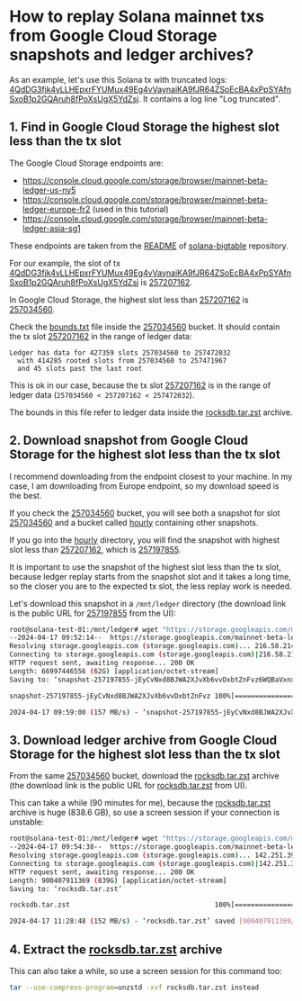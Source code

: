 # How to replay Solana mainnet txs from Google Cloud Storage snapshots and ledger archives?

As an example, let's use this Solana tx with truncated
logs: [4QdDG3fjk4vLLHEpxrFYUMux49Eg4vVaynaiKA9fJR64ZSoEcBA4xPpSYAfnSxoB1p2GQAruh8fPoXsUgX5YdZsj](https://solscan.io/tx/4QdDG3fjk4vLLHEpxrFYUMux49Eg4vVaynaiKA9fJR64ZSoEcBA4xPpSYAfnSxoB1p2GQAruh8fPoXsUgX5YdZsj).
It contains a log line "Log truncated".

## 1. Find in Google Cloud Storage the highest slot less than the tx slot

The Google Cloud Storage endpoints are:

- https://console.cloud.google.com/storage/browser/mainnet-beta-ledger-us-ny5
- https://console.cloud.google.com/storage/browser/mainnet-beta-ledger-europe-fr2 (used in this tutorial)
- https://console.cloud.google.com/storage/browser/mainnet-beta-ledger-asia-sg1

These endpoints are taken
from the [README](https://github.com/solana-labs/solana-bigtable/blob/master/README.md?plain=1#L124)
of [solana-bigtable](https://github.com/solana-labs/solana-bigtable) repository.

For our example, the slot
of
tx [4QdDG3fjk4vLLHEpxrFYUMux49Eg4vVaynaiKA9fJR64ZSoEcBA4xPpSYAfnSxoB1p2GQAruh8fPoXsUgX5YdZsj](https://solscan.io/tx/4QdDG3fjk4vLLHEpxrFYUMux49Eg4vVaynaiKA9fJR64ZSoEcBA4xPpSYAfnSxoB1p2GQAruh8fPoXsUgX5YdZsj)
is [257207162](https://solscan.io/block/257207162).

In Google Cloud Storage, the highest slot less than [257207162](https://solscan.io/block/257207162)
is [257034560](https://console.cloud.google.com/storage/browser/mainnet-beta-ledger-europe-fr2/257034560).

Check the [bounds.txt](https://storage.googleapis.com/mainnet-beta-ledger-europe-fr2/257034560/bounds.txt) file inside
the
[257034560](https://console.cloud.google.com/storage/browser/mainnet-beta-ledger-europe-fr2/257034560) bucket. It should
contain the tx slot [257207162](https://solscan.io/block/257207162) in the range of ledger data:

```
Ledger has data for 427359 slots 257034560 to 257472032
  with 414285 rooted slots from 257034560 to 257471967
  and 45 slots past the last root
```

This is ok in our case, because the tx slot [257207162](https://solscan.io/block/257207162) is in the range of ledger
data
(`257034560 < 257207162 < 257472032`).

The bounds in this file refer to ledger data inside
the [rocksdb.tar.zst](https://console.cloud.google.com/storage/browser/_details/mainnet-beta-ledger-europe-fr2/257034560/rocksdb.tar.zst)
archive.

## 2. Download snapshot from Google Cloud Storage for the highest slot less than the tx slot

I recommend downloading from the endpoint closest to your machine. In my case, I am downloading from Europe endpoint, so
my download speed is the best.

If you check the [257034560](https://console.cloud.google.com/storage/browser/mainnet-beta-ledger-europe-fr2/257034560)
bucket, you
will see
both a snapshot for
slot [257034560](https://console.cloud.google.com/storage/browser/_details/mainnet-beta-ledger-europe-fr2/257034560/snapshot-257034560-3BEhaqKsp7r3cTwM8HH2wQZDGGRhiwvkQcGMGpsrTJFj.tar.zst)
and a bucket
called [hourly](https://console.cloud.google.com/storage/browser/mainnet-beta-ledger-europe-fr2/257034560/hourly)
containing other snapshots.

If you go into
the [hourly](https://console.cloud.google.com/storage/browser/mainnet-beta-ledger-europe-fr2/257034560/hourly)
directory, you will find the snapshot with highest slot less than [257207162](https://solscan.io/block/257207162), which
is
[257197855](https://console.cloud.google.com/storage/browser/_details/mainnet-beta-ledger-europe-fr2/257034560/hourly/snapshot-257197855-jEyCvNxd8BJWA2XJvXb6vvDxbtZnFvz6WQBaVxnxkog.tar.zst).

It is important to use the snapshot of the highest slot less than the tx slot, because ledger replay starts from the
snapshot slot and it takes a long time, so the closer you are to the expected tx slot, the less replay work is needed.

Let's download this snapshot in a `/mnt/ledger` directory (the download link is the public URL
for [257197855](https://storage.googleapis.com/mainnet-beta-ledger-europe-fr2/257034560/hourly/snapshot-257197855-jEyCvNxd8BJWA2XJvXb6vvDxbtZnFvz6WQBaVxnxkog.tar.zst)
from the UI):

```bash
root@solana-test-01:/mnt/ledger# wget "https://storage.googleapis.com/mainnet-beta-ledger-europe-fr2/257034560/hourly/snapshot-257197855-jEyCvNxd8BJWA2XJvXb6vvDxbtZnFvz6WQBaVxnxkog.tar.zst"
--2024-04-17 09:52:14--  https://storage.googleapis.com/mainnet-beta-ledger-europe-fr2/257034560/hourly/snapshot-257197855-jEyCvNxd8BJWA2XJvXb6vvDxbtZnFvz6WQBaVxnxkog.tar.zst
Resolving storage.googleapis.com (storage.googleapis.com)... 216.58.214.27, 142.250.179.187, 142.251.39.123, ...
Connecting to storage.googleapis.com (storage.googleapis.com)|216.58.214.27|:443... connected.
HTTP request sent, awaiting response... 200 OK
Length: 66997446556 (62G) [application/octet-stream]
Saving to: ‘snapshot-257197855-jEyCvNxd8BJWA2XJvXb6vvDxbtZnFvz6WQBaVxnxkog.tar.zst’

snapshot-257197855-jEyCvNxd8BJWA2XJvXb6vvDxbtZnFvz 100%[================================================================================================================>]  62.40G   157MB/s    in 6m 46s

2024-04-17 09:59:00 (157 MB/s) - ‘snapshot-257197855-jEyCvNxd8BJWA2XJvXb6vvDxbtZnFvz6WQBaVxnxkog.tar.zst’ saved [66997446556/66997446556]
```

## 3. Download ledger archive from Google Cloud Storage for the highest slot less than the tx slot

From the same [257034560](https://console.cloud.google.com/storage/browser/mainnet-beta-ledger-europe-fr2/257034560)
bucket, download
the [rocksdb.tar.zst](https://console.cloud.google.com/storage/browser/_details/mainnet-beta-ledger-europe-fr2/257034560/rocksdb.tar.zst)
archive (the download link is the public URL
for [rocksdb.tar.zst](https://storage.googleapis.com/mainnet-beta-ledger-europe-fr2/257034560/rocksdb.tar.zst) from UI).

This can take a while (90 minutes for me), because
the [rocksdb.tar.zst](https://console.cloud.google.com/storage/browser/_details/mainnet-beta-ledger-europe-fr2/257034560/rocksdb.tar.zst)
archive is huge (838.6 GB), so use a screen session if your connection is unstable:

```bash
root@solana-test-01:/mnt/ledger# wget "https://storage.googleapis.com/mainnet-beta-ledger-europe-fr2/257034560/rocksdb.tar.zst"
--2024-04-17 09:54:38--  https://storage.googleapis.com/mainnet-beta-ledger-europe-fr2/257034560/rocksdb.tar.zst
Resolving storage.googleapis.com (storage.googleapis.com)... 142.251.39.123, 142.250.179.155, 142.251.36.59, ...
Connecting to storage.googleapis.com (storage.googleapis.com)|142.251.39.123|:443... connected.
HTTP request sent, awaiting response... 200 OK
Length: 900407911369 (839G) [application/octet-stream]
Saving to: ‘rocksdb.tar.zst’

rocksdb.tar.zst                                    100%[================================================================================================================>] 838.57G   154MB/s    in 94m 10s

2024-04-17 11:28:48 (152 MB/s) - ‘rocksdb.tar.zst’ saved [900407911369/900407911369]
```

## 4. Extract the [rocksdb.tar.zst](https://console.cloud.google.com/storage/browser/_details/mainnet-beta-ledger-europe-fr2/257034560/rocksdb.tar.zst) archive

This can also take a while, so use a screen session for this command too:

```bash
tar --use-compress-program=unzstd -xvf rocksdb.tar.zst instead
```
